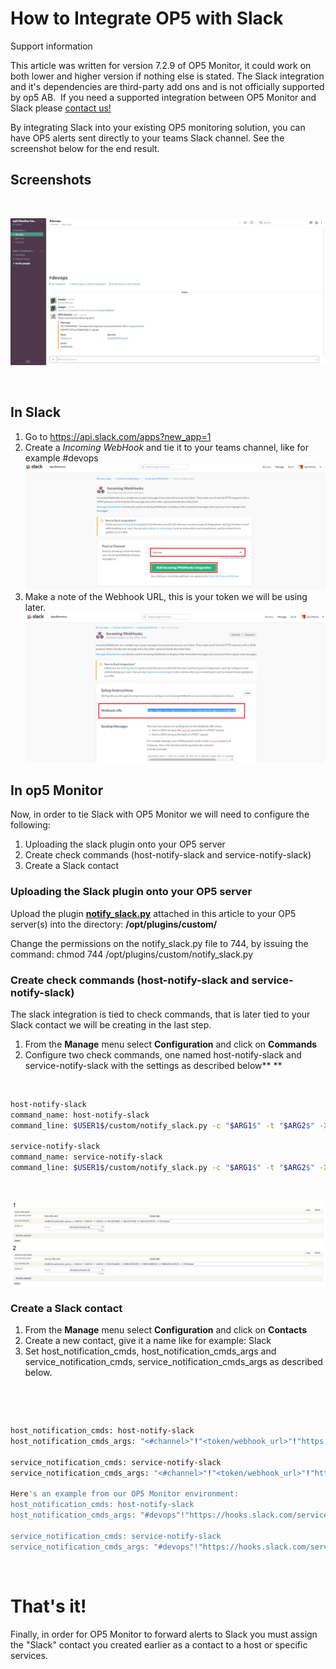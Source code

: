 # How to Integrate OP5 with Slack

Support information

This article was written for version 7.2.9 of OP5 Monitor, it could work on both lower and higher version if nothing else is stated. The Slack integration and it's dependencies are third-party add ons and is not officially supported by op5 AB.  If you need a supported integration between OP5 Monitor and Slack please [contact us!](https://www.op5.com/about/contact-us/)

By integrating Slack into your existing OP5 monitoring solution, you can have OP5 alerts sent directly to your teams Slack channel. See the screenshot below for the end result.

## Screenshots

 

![](attachments/18317692/18481450.png)

 

## In Slack

1.  Go to <https://api.slack.com/apps?new_app=1>
2.  Create a *Incoming WebHook* and tie it to your teams channel, like for example \#devops
    ![](attachments/18317692/18481446.png)
3.  Make a note of the Webhook URL, this is your token we will be using later.
    ![](attachments/18317692/18481447.png)

## In op5 Monitor

Now, in order to tie Slack with OP5 Monitor we will need to configure the following:

1.  Uploading the slack plugin onto your OP5 server
2.  Create check commands (host-notify-slack and service-notify-slack)
3.  Create a Slack contact

### Uploading the Slack plugin onto your OP5 server

Upload the plugin **[notify\_slack.py](attachments/18317692/18481451.py)** attached in this article to your OP5 server(s) into the directory: **/opt/plugins/custom/**

Change the permissions on the notify\_slack.py file to 744, by issuing the command: chmod 744 /opt/plugins/custom/notify\_slack.py

### Create check commands (host-notify-slack and service-notify-slack)

The slack integration is tied to check commands, that is later tied to your Slack contact we will be creating in the last step.

1.  From the **Manage** menu select **Configuration** and click on **Commands**
2.  Configure two check commands, one named host-notify-slack and service-notify-slack with the settings as described below**
    **

 

``` {.bash data-syntaxhighlighter-params="brush: bash; gutter: false; theme: Confluence" data-theme="Confluence" style="brush: bash; gutter: false; theme: Confluence"}
host-notify-slack
command_name: host-notify-slack
command_line: $USER1$/custom/notify_slack.py -c "$ARG1$" -t "$ARG2$" -X "$ARG3$" -H "$HOSTNAME$" -L "$HOSTSTATE$" -m "$HOSTOUTPUT$" -U "OP5 Monitor"

service-notify-slack
command_name: service-notify-slack
command_line: $USER1$/custom/notify_slack.py -c "$ARG1$" -t "$ARG2$" -X "$ARG3$" -H "$HOSTNAME$" -L "$SERVICESTATE$" -S "$SERVICEDESC$" -m "$SERVICEOUTPUT$" -U "OP5 Monitor"
```

 

![](attachments/18317692/18481448.png)

### Create a Slack contact

1.  From the **Manage** menu select **Configuration** and click on **Contacts**
2.  Create a new contact, give it a name like for example: Slack
3.  Set host\_notification\_cmds, host\_notification\_cmds\_args and service\_notification\_cmds, service\_notification\_cmds\_args as described below.

 

 

``` {.bash data-syntaxhighlighter-params="brush: bash; gutter: false; theme: Confluence" data-theme="Confluence" style="brush: bash; gutter: false; theme: Confluence"}
host_notification_cmds: host-notify-slack
host_notification_cmds_args: "<#channel>"!"<token/webhook_url>"!"https://url-to-op5"
 
service_notification_cmds: service-notify-slack
service_notification_cmds_args: "<#channel>"!"<token/webhook_url>"!"https://url-to-op5"
 
Here's an example from our OP5 Monitor environment:
host_notification_cmds: host-notify-slack
host_notification_cmds_args: "#devops"!"https://hooks.slack.com/services/TXXXX/B2XXXX/EflrMrZTNlOKEbXXXXXXR"!"https://demo.op5.com"
 
service_notification_cmds: service-notify-slack
service_notification_cmds_args: "#devops"!"https://hooks.slack.com/services/TXXXX/B2XXXX/EflrMrZTNlOKEbXXXXXXR"!"https://demo.op5.com"
```

 

# **That's it!**

Finally, in order for OP5 Monitor to forward alerts to Slack you must assign the "Slack" contact you created earlier as a contact to a host or specific services.

